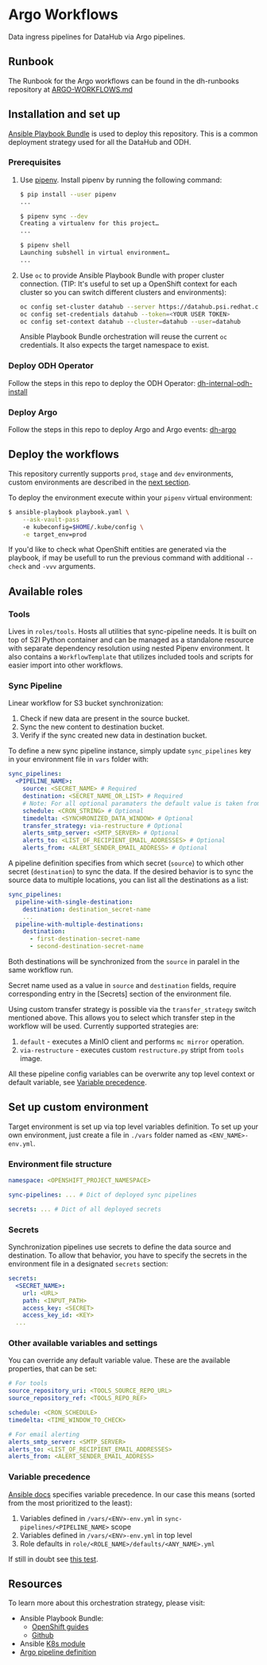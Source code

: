 # Argo Workflows

Data ingress pipelines for DataHub via Argo pipelines.

## Runbook

The Runbook for the Argo workflows can be found in the dh-runbooks repository at [ARGO-WORKFLOWS.md](https://gitlab.cee.redhat.com/data-hub/dh-runbooks/blob/master/ARGO-WORKFLOWS.md)

## Installation and set up

[Ansible Playbook Bundle](https://docs.openshift.com/container-platform/3.11/apb_devel/index.html) is used to deploy this repository. This is a common deployment strategy used for all the DataHub and ODH.

### Prerequisites

1. Use [pipenv](https://pipenv.readthedocs.io/en/latest/). Install pipenv by running the following command:

   ```bash
   $ pip install --user pipenv
   ...

   $ pipenv sync --dev
   Creating a virtualenv for this project…
   ...

   $ pipenv shell
   Launching subshell in virtual environment…
   ...
   ```

2. Use `oc` to provide Ansible Playbook Bundle with proper cluster connection. (TIP: It's useful to set up a OpenShift context for each cluster so you can switch different clusters and environments):

   ```sh
   oc config set-cluster datahub --server https://datahub.psi.redhat.com:443
   oc config set-credentials datahub --token=<YOUR USER TOKEN>
   oc config set-context datahub --cluster=datahub --user=datahub
   ```

   Ansible Playbook Bundle orchestration will reuse the current `oc` credentials. It also expects the target namespace to exist.

### Deploy ODH Operator

Follow the steps in this repo to deploy the ODH Operator: [dh-internal-odh-install](https://gitlab.cee.redhat.com/data-hub/dh-internal-odh-install)

### Deploy Argo

Follow the steps in this repo to deploy Argo and Argo events: [dh-argo](https://gitlab.cee.redhat.com/data-hub/dh-argo)

## Deploy the workflows

This repository currently supports `prod`, `stage` and `dev` environments, custom environments are described in the [next section](#set-up-custom-environment).

To deploy the environment execute within your `pipenv` virtual environment:

```bash
$ ansible-playbook playbook.yaml \
    --ask-vault-pass
    -e kubeconfig=$HOME/.kube/config \
    -e target_env=prod
```

If you'd like to check what OpenShift entities are generated via the playbook, if may be usefull to run the previous command with additional `--check` and `-vvv` arguments.

## Available roles

### Tools

Lives in `roles/tools`. Hosts all utilities that sync-pipeline needs. It is built on top of S2I Python container and can be managed as a standalone resource with separate dependency resolution using nested Pipenv environment. It also contains a `WorkflowTemplate` that utilizes included tools and scripts for easier import into other workflows.

### Sync Pipeline

Linear workflow for S3 bucket synchronization:

1. Check if new data are present in the source bucket.
2. Sync the new content to destination bucket.
3. Verify if the sync created new data in destination bucket.

To define a new sync pipeline instance, simply update `sync_pipelines` key in your environment file in `vars` folder with:

```yml
sync_pipelines:
  <PIPELINE_NAME>:
    source: <SECRET_NAME> # Required
    destination: <SECRET_NAME_OR_LIST> # Required
    # Note: For all optional paramaters the default value is taken from root of the environment file. If not set there - from roles/sync-pipeline/defaults/main.yml
    schedule: <CRON_STRING> # Optional
    timedelta: <SYNCHRONIZED_DATA_WINDOW> # Optional
    transfer_strategy: via-restructure # Optional
    alerts_smtp_server: <SMTP_SERVER> # Optional
    alerts_to: <LIST_OF_RECIPIENT_EMAIL_ADDRESSES> # Optional
    alerts_from: <ALERT_SENDER_EMAIL_ADDRESS> # Optional
```

A pipeline definition specifies from which secret (`source`) to which other secret (`destination`) to sync the data. If the desired behavior is to sync the source data to multiple locations, you can list all the destinations as a list:

```yml
sync_pipelines:
  pipeline-with-single-destination:
    destination: destination_secret-name
    ...
  pipeline-with-multiple-destinations:
    destination:
      - first-destination-secret-name
      - second-destination-secret-name
```

Both destinations will be synchronized from the `source` in paralel in the same workflow run.

Secret name used as a value in `source` and `destination` fields, require corresponding entry in the [Secrets] section of the environment file.

Using custom transfer strategy is possible via the `transfer_strategy` switch mentioned above. This allows you to select which transfer step in the workflow will be used. Currently supported strategies are:

1. `default` - executes a MinIO client and performs `mc mirror` operation.
2. `via-restructure` - executes custom `restructure.py` stript from `tools` image.

All these pipeline config variables can be overwrite any top level context or default variable, see [Variable precedence](#variable-precedence).

## Set up custom environment

Target environment is set up via top level variables definition. To set up your own environment, just create a file in `./vars` folder named as `<ENV_NAME>-env.yml`.

### Environment file structure

```yml
namespace: <OPENSHIFT_PROJECT_NAMESPACE>

sync-pipelines: ... # Dict of deployed sync pipelines

secrets: ... # Dict of all deployed secrets
```

### Secrets

Synchronization pipelines use secrets to define the data source and destination. To allow that behavior, you have to specify the secrets in the environment file in a designated `secrets` section:

```yml
secrets:
  <SECRET_NAME>:
    url: <URL>
    path: <INPUT_PATH>
    access_key: <SECRET>
    access_key_id: <KEY>
  ...
```

### Other available variables and settings

You can override any default variable value. These are the available properties, that can be set:

```yml
# For tools
source_repository_uri: <TOOLS_SOURCE_REPO_URL>
source_repository_ref: <TOOLS_REPO_REF>

schedule: <CRON_SCHEDULE>
timedelta: <TIME_WINDOW_TO_CHECK>

# For email alerting
alerts_smtp_server: <SMTP_SERVER>
alerts_to: <LIST_OF_RECIPIENT_EMAIL_ADDRESSES>
alerts_from: <ALERT_SENDER_EMAIL_ADDRESS>
```

### Variable precedence

[Ansible docs](https://docs.ansible.com/ansible/latest/user_guide/playbooks_variables.html#variable-precedence-where-should-i-put-a-variable) specifies variable precedence. In our case this means (sorted from the most prioritized to the least):

1. Variables defined in `/vars/<ENV>-env.yml` in `sync-pipelines/<PIPELINE_NAME>` scope
2. Variables defined in `/vars/<ENV>-env.yml` in top level
3. Role defaults in `role/<ROLE_NAME>/defaults/<ANY_NAME>.yml`

If still in doubt see [this test](https://gist.github.com/tumido/67688bce3471c9023128492f525e31c8).

## Resources

To learn more about this orchestration strategy, please visit:

- Ansible Playbook Bundle:
  - [OpenShift guides](https://docs.openshift.com/container-platform/3.11/apb_devel/index.html)
  - [Github](https://github.com/automationbroker/apb)
- Ansible [K8s module](https://docs.ansible.com/ansible/latest/modules/k8s_module.html#k8s-raw-module)
- [Argo pipeline definition](https://argoproj.github.io/docs/argo/examples/readme.html)
